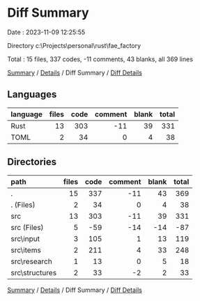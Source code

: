 # Diff Summary

Date : 2023-11-09 12:25:55

Directory c:\\Projects\\personal\\rust\\fae_factory

Total : 15 files,  337 codes, -11 comments, 43 blanks, all 369 lines

[Summary](results.md) / [Details](details.md) / Diff Summary / [Diff Details](diff-details.md)

## Languages
| language | files | code | comment | blank | total |
| :--- | ---: | ---: | ---: | ---: | ---: |
| Rust | 13 | 303 | -11 | 39 | 331 |
| TOML | 2 | 34 | 0 | 4 | 38 |

## Directories
| path | files | code | comment | blank | total |
| :--- | ---: | ---: | ---: | ---: | ---: |
| . | 15 | 337 | -11 | 43 | 369 |
| . (Files) | 2 | 34 | 0 | 4 | 38 |
| src | 13 | 303 | -11 | 39 | 331 |
| src (Files) | 5 | -59 | -14 | -14 | -87 |
| src\\input | 3 | 105 | 1 | 13 | 119 |
| src\\items | 2 | 211 | 4 | 33 | 248 |
| src\\research | 1 | 13 | 0 | 5 | 18 |
| src\\structures | 2 | 33 | -2 | 2 | 33 |

[Summary](results.md) / [Details](details.md) / Diff Summary / [Diff Details](diff-details.md)